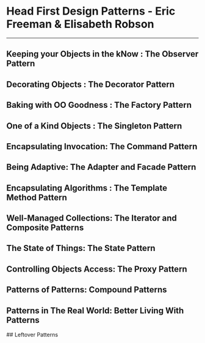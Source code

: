# Head First Design Patterns - Eric Freeman & Elisabeth Robson

---


## Keeping your Objects in the kNow : The Observer Pattern

## Decorating Objects : The Decorator Pattern

## Baking with OO Goodness : The Factory Pattern

## One of a Kind Objects : The Singleton Pattern

## Encapsulating Invocation: The Command Pattern

## Being Adaptive: The Adapter and Facade Pattern

## Encapsulating Algorithms : The Template Method Pattern

## Well-Managed Collections: The Iterator and Composite Patterns

## The State of Things: The State Pattern

## Controlling Objects Access: The Proxy Pattern

## Patterns of Patterns: Compound Patterns

## Patterns in The Real World: Better Living With Patterns

## Leftover Patterns
